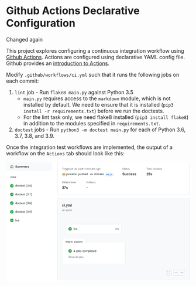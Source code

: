 Github Actions Declarative Configuration
========================================
Changed again

This project explores configuring a continuous integration workflow using [Github Actions](https://github.com/features/actions). Actions are configured using declarative YAML config file. Github provides an [introduction to Actions](https://docs.github.com/en/actions/learn-github-actions/introduction-to-github-actions).

Modify `.github/workflows/ci.yml` such that it runs the following jobs on each commit:

1. `lint` job - Run `flake8 main.py` against Python 3.5
    - `main.py` requires access to the `markdown` module, which is not installed by default. We need to ensure that it is installed (`pip3 install -r requirements.txt`) before we run the doctests.
   - For the lint task only, we need flake8 installed (`pip3 install flake8`) in addition to the modules specified in `requirements.txt`.
2. `doctest` jobs - Run `python3 -m doctest main.py` for each of Python 3.6, 3.7, 3.8, and 3.9.
 
Once the integration test workflows are implemented, the output of a workflow on the `Actions` tab should look like this:

![Output](output.png)
